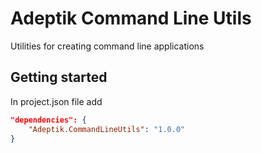 # Adeptik Command Line Utils
Utilities for creating command line applications

## Getting started

In project.json file add

```json
"dependencies": {
    "Adeptik.CommandLineUtils": "1.0.0"
}
```